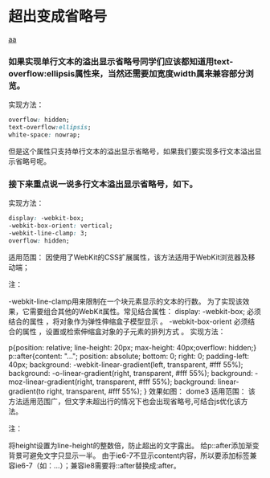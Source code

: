 # 超出变成省略号

[aa](http://www.daqianduan.com/6179.html)

### 如果实现单行文本的溢出显示省略号同学们应该都知道用text-overflow:ellipsis属性来，当然还需要加宽度width属来兼容部分浏览。

实现方法：
```css
overflow: hidden;
text-overflow:ellipsis;
white-space: nowrap;
```

但是这个属性只支持单行文本的溢出显示省略号，如果我们要实现多行文本溢出显示省略号呢。

### 接下来重点说一说多行文本溢出显示省略号，如下。

实现方法：
```css
display: -webkit-box;
-webkit-box-orient: vertical;
-webkit-line-clamp: 3;
overflow: hidden;
```

适用范围：
因使用了WebKit的CSS扩展属性，该方法适用于WebKit浏览器及移动端；








注：

-webkit-line-clamp用来限制在一个块元素显示的文本的行数。 为了实现该效果，它需要组合其他的WebKit属性。常见结合属性：
display: -webkit-box; 必须结合的属性 ，将对象作为弹性伸缩盒子模型显示 。
-webkit-box-orient 必须结合的属性 ，设置或检索伸缩盒对象的子元素的排列方式 。
实现方法：

p{position: relative; line-height: 20px; max-height: 40px;overflow: hidden;}
p::after{content: "..."; position: absolute; bottom: 0; right: 0; padding-left: 40px;
background: -webkit-linear-gradient(left, transparent, #fff 55%);
background: -o-linear-gradient(right, transparent, #fff 55%);
background: -moz-linear-gradient(right, transparent, #fff 55%);
background: linear-gradient(to right, transparent, #fff 55%);
}
效果如图：
dome3
适用范围：
该方法适用范围广，但文字未超出行的情况下也会出现省略号,可结合js优化该方法。

注：

将height设置为line-height的整数倍，防止超出的文字露出。
给p::after添加渐变背景可避免文字只显示一半。
由于ie6-7不显示content内容，所以要添加标签兼容ie6-7（如：<span>…<span/>）；兼容ie8需要将::after替换成:after。